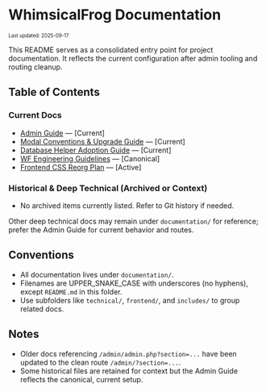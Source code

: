 # WhimsicalFrog Documentation

<sub><sup>Last updated: 2025-09-17</sup></sub>

This README serves as a consolidated entry point for project documentation. It reflects the current configuration after admin tooling and routing cleanup.

## Table of Contents

### Current Docs
- [Admin Guide](./ADMIN_GUIDE.md) — [Current]
- [Modal Conventions & Upgrade Guide](./technical/MODAL_CONVENTIONS_AND_UPGRADE_GUIDE.md) — [Current]
- [Database Helper Adoption Guide](./includes/DB_HELPER_ADOPTION.md) — [Current]
- [WF Engineering Guidelines](./WF_ENGINEERING_GUIDELINES.md) — [Canonical]
- [Frontend CSS Reorg Plan](./frontend/CSS_REORG_PLAN.md) — [Active]

### Historical & Deep Technical (Archived or Context)
- No archived items currently listed. Refer to Git history if needed.

Other deep technical docs may remain under `documentation/` for reference; prefer the Admin Guide for current behavior and routes.

## Conventions
- All documentation lives under `documentation/`.
- Filenames are UPPER_SNAKE_CASE with underscores (no hyphens), except `README.md` in this folder.
- Use subfolders like `technical/`, `frontend/`, and `includes/` to group related docs.

## Notes
- Older docs referencing `/admin/admin.php?section=...` have been updated to the clean route `/admin/?section=...`.
- Some historical files are retained for context but the Admin Guide reflects the canonical, current setup.
